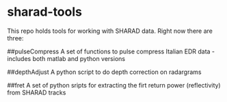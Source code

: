 # sharad-tools

This repo holds tools for working with SHARAD data. Right now there are three:
 
 ##pulseCompress 
 A set of functions to pulse compress Italian EDR data - includes both matlab and python versions
 
 ##depthAdjust 
 A python script to do depth correction on radargrams
 
 ##fret 
 A set of python sripts for extracting the firt return power (reflectivity) from SHARAD tracks
